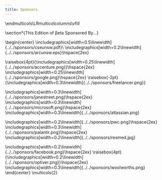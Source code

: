 ```yaml
---
title: Sponsors
---
```


\endmulticols\LRmulticolcolumns\vfill

\section*{This Edition of βeta Sponsored By...}

\begin{center}
\includegraphics[width=0.5\linewidth]{../../sponsors/cseunsw.pdf}\\
\includegraphics[width=0.2\linewidth]{../../sponsors/arcunsw.eps}\hspace{2ex}

\raisebox{4pt}{\includegraphics[width=0.25\linewidth]{../../sponsors/accenture.png}}\hspace{2ex}
\includegraphics[width=0.25\linewidth]{../../sponsors/google.png}\hspace{2ex}
\raisebox{-2pt}{\includegraphics[width=0.3\linewidth]{../../sponsors/freelancer.png}}

\includegraphics[width=0.3\linewidth]{../../sponsors/janestreet.png}\hspace{2ex}
\includegraphics[width=0.3\linewidth]{../../sponsors/microsoft.png}\hspace{2ex}
\includegraphics[width=0.3\linewidth]{../../sponsors/atlassian.png}

\includegraphics[width=0.2\linewidth]{../../sponsors/pwc.png}\hspace{2ex}
\includegraphics[width=0.3\linewidth]{../../sponsors/palantir.png}\hspace{2ex}
\includegraphics[width=0.2\linewidth]{../../sponsors/resmed.jpg}

\includegraphics[width=0.2\linewidth]{../../sponsors/facebook.png}\hspace{2ex}
\raisebox{4pt}{\includegraphics[width=0.2\linewidth]{../../sponsors/optiver.png}}\hspace{2ex}
\includegraphics[width=0.3\linewidth]{../../sponsors/woolworths.png}
\end{center}
\multicols{2}
